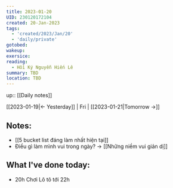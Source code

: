 ```yaml
---
title: 2023-01-20
UID: 230120172104
created: 20-Jan-2023
tags:
  - 'created/2023/Jan/20'
  - 'daily/private'
gotobed:
wakeup:
exersice:
reading:
  - Hồi Ký Nguyễn Hiến Lê
summary: TBD
location: TBD
---
```

up:: [[Daily notes]]

[[2023-01-19|<- Yesterday]] | Fri | [[2023-01-21|Tomorrow ->]]

## Notes:
- [[5 bucket list đáng làm nhất hiện tại]]
- Điều gì làm mình vui trong ngày? -> [[Những niềm vui giản dị]]


## What I've done today:
- 20h Chơi Lô tô tới 22h

